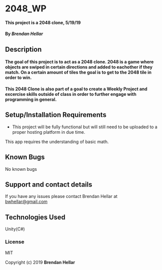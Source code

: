 # 2048_WP

#### This project is a 2048 clone, 5/19/19


#### By _**Brendan Hellar**_

## Description


#### The goal of this project is to act as a 2048 clone.  2048 is a game where objects are swiped in certain directions and added to eachother if they match.  On a certain amount of tiles the goal is to get to the 2048 tile in order to win.
####  This 2048 Clone is also part of a goal to create a Weekly Project and excercise skills outside of class in order to further engage with programming in general.  


## Setup/Installation Requirements

-   This project will be fully functional but will still need to be uploaded to a proper hosting platform in due time.

This app requires the understanding of basic math.

## Known Bugs

No known bugs

## Support and contact details

If you have any issues please contact Brendan Hellar at bwhellar@gmail.com

## Technologies Used

Unity(C#)

### License

MIT

Copyright (c) 2019 **Brendan Hellar**
